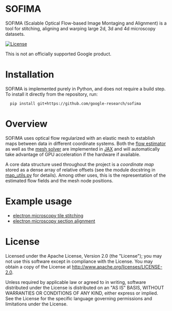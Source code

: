 # SOFIMA

SOFIMA (Scalable Optical Flow-based Image Montaging and Alignment) is a tool
for stitching, aligning and warping large 2d, 3d and 4d microscopy datasets.

[![License](https://img.shields.io/badge/License-Apache%202.0-blue.svg)](https://opensource.org/licenses/Apache-2.0)

This is not an officially supported Google product.

# Installation

SOFIMA is implemented purely in Python, and does not require a build step. To
install it directly from the repository, run:

```shell
  pip install git+https://github.com/google-research/sofima
```

# Overview

SOFIMA uses optical flow regularized with an elastic mesh to establish
maps between data in different coordinate systems. Both the [flow estimator](flow_field.py)
as well as the [mesh solver](mesh.py) are implemented in [JAX](https://github.com/jax-ml/jax)
and will automatically take advantage of GPU acceleration if the hardware if available.

A core data structure used throughout the project is a *coordinate map* stored
as a dense array of relative offsets (see the module docstring in [map_utils.py](map_utils.py)
for details). Among other uses, this is the representation of the estimated flow fields
and the mesh node positions.

# Example usage

 * [electron microscopy tile stitching](https://colab.research.google.com/github/google-research/sofima/blob/main/notebooks/em_stitching.ipynb)
 * [electron microscopy section alignment](https://colab.research.google.com/github/google-research/sofima/blob/main/notebooks/em_alignment.ipynb)

# License

Licensed under the Apache License, Version 2.0 (the "License");
you may not use this software except in compliance with the License.
You may obtain a copy of the License at <http://www.apache.org/licenses/LICENSE-2.0>.

Unless required by applicable law or agreed to in writing, software
distributed under the License is distributed on an "AS IS" BASIS,
WITHOUT WARRANTIES OR CONDITIONS OF ANY KIND, either express or implied.
See the License for the specific language governing permissions and
limitations under the License.
